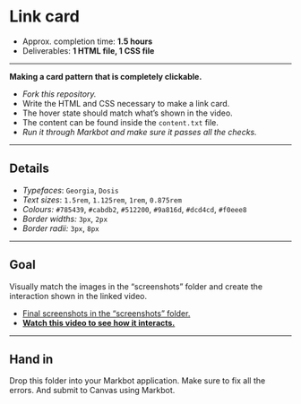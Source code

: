 # Link card

- Approx. completion time: **1.5 hours**
- Deliverables: **1 HTML file, 1 CSS file**

---

**Making a card pattern that is completely clickable.**

- *Fork this repository.*
- Write the HTML and CSS necessary to make a link card.
- The hover state should match what’s shown in the video.
- The content can be found inside the `content.txt` file.
- *Run it through Markbot and make sure it passes all the checks.*

---

## Details

- *Typefaces*: `Georgia`, `Dosis`
- *Text sizes*: `1.5rem`, `1.125rem`, `1rem`, `0.875rem`
- *Colours:* `#785439`, `#cabdb2`, `#512200`, `#9a816d`, `#dcd4cd`, `#f0eee8`
- *Border widths:* `3px`, `2px`
- *Border radii:* `3px`, `8px`

---

## Goal

Visually match the images in the “screenshots” folder and create the interaction shown in the linked video.

- [Final screenshots in the “screenshots” folder.](screenshots)
- [**Watch this video to see how it interacts.**](https://youtu.be/MG9POj23C8c)

---

## Hand in

Drop this folder into your Markbot application. Make sure to fix all the errors. And submit to Canvas using Markbot.
